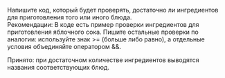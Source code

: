 Напишите код, который будет проверять, достаточно ли ингредиентов для приготовления того или иного блюда.<br>
Рекомендации:
В коде есть пример проверки ингредиентов для приготовления яблочного сока. Пишите остальные проверки по аналогии: используйте знак >= (больше либо равно), а отдельные условия объединяйте оператором &&.

Принято: при достаточном количестве ингредиентов выводятся названия соответствующих блюд.
